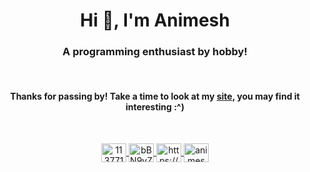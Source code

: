 <h1 align="center">Hi 👋, I'm Animesh</h1>
<h3 align="center">A programming enthusiast by hobby!</h3>
<br>

<h4 align="center">Thanks for passing by! Take a time to look at my <a href="https://animeshz.github.io/site">site</a>, you may find it interesting :^)</h3>

<br>
<p align="center">
<a href="https://stackoverflow.com/users/11377112" target="blank"><img align="center" src="https://cdn.jsdelivr.net/npm/simple-icons@3.0.1/icons/stackoverflow.svg" alt="11377112" height="30" width="40" />
<a href="https://discord.gg/bBN9vZgcCk" target="blank"><img align="center" src="https://cdn.jsdelivr.net/npm/simple-icons@3.0.1/icons/discord.svg" alt="bBN9vZgcCk" height="30" width="40" />
<a href="https://www.youtube.com/channel/UCMcmVCZ6pKgPRZLrdRvZnAQ" target="blank"><img align="center" src="https://cdn.jsdelivr.net/npm/simple-icons@3.0.1/icons/youtube.svg" alt="https://www.youtube.com/channel/UCMcmVCZ6pKgPRZLrdRvZnAQ" height="30" width="40" />
<a href="https://codeforces.com/profile/animeshz" target="blank"><img align="center" src="https://cdn.jsdelivr.net/npm/simple-icons@3.0.1/icons/codeforces.svg" alt="animeshz" height="30" width="40" />
</p>
